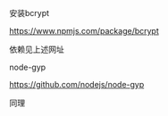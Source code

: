 安装bcrypt

https://www.npmjs.com/package/bcrypt

依赖见上述网址

node-gyp

https://github.com/nodejs/node-gyp

同理
